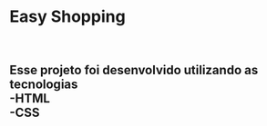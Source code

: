 <h1>Easy Shopping</h1>
<br>
<h2>Esse projeto foi desenvolvido utilizando as tecnologias
<br>
-HTML
<br>
-CSS</h2>
<img src"https://github.com/RobertoLima84/Easy-Shopping-Via-Mobile/blob/main/img/Captura%20de%20Tela%20(264).png?raw=true"/>

